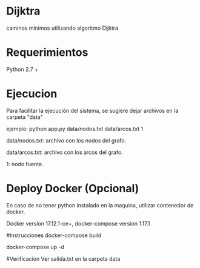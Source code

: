 # Dijktra
caminos mínimos utilizando algoritmo Dijktra

# Requerimientos
Python 2.7 +

# Ejecucion
Para facilitar la ejecución del sistema, se sugiere dejar archivos en la carpeta "data"

ejemplo: python app.py data/nodos.txt data/arcos.txt 1  

data/nodos.txt: archivo con los nodos del grafo.

data/arcos.txt: archivo con los arcos del grafo.

1: nodo fuente.

# Deploy Docker (Opcional)
En caso de no tener python instalado en la maquina, utilizar contenedor de docker.

Docker version 17.12.1-ce+, docker-compose version 1.17.1


#Instrucciones
docker-compose build

docker-compose up -d


#Verificacion
Ver salida.txt en la carpeta data
